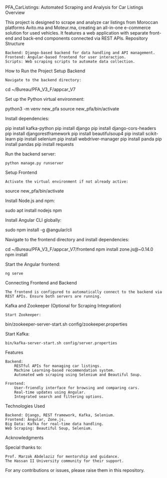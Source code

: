 PFA_CarListings: Automated Scraping and Analysis for Car Listings
Overview

This project is designed to scrape and analyze car listings from Moroccan platforms Avito.ma and Moteur.ma, creating an all-in-one e-commerce solution for used vehicles. It features a web application with separate front-end and back-end components connected via REST APIs.
Repository Structure

    Backend: Django-based backend for data handling and API management.
    Frontend: Angular-based frontend for user interaction.
    Scripts: Web scraping scripts to automate data collection.

How to Run the Project
Setup Backend

    Navigate to the backend directory:

cd ~/Bureau/PFA_V3_F/appcar_V7

Set up the Python virtual environment:

python3 -m venv new_pfa
source new_pfa/bin/activate

Install dependencies:

pip install kafka-python
pip install django
pip install django-cors-headers
pip install djangorestframework
pip install beautifulsoup4
pip install scikit-learn
pip install selenium
pip install webdriver-manager
pip install panda
pip install pandas
pip install requests

Run the backend server:

    python manage.py runserver

Setup Frontend

    Activate the virtual environment if not already active:

source new_pfa/bin/activate

Install Node.js and npm:

sudo apt install nodejs npm

Install Angular CLI globally:

sudo npm install -g @angular/cli

Navigate to the frontend directory and install dependencies:

cd ~/Bureau/PFA_V3_F/appcar_V7/frontend
npm install zone.js@~0.14.0
npm install

Start the Angular frontend:

    ng serve

Connecting Frontend and Backend

    The frontend is configured to automatically connect to the backend via REST APIs. Ensure both servers are running.

Kafka and Zookeeper (Optional for Scraping Integration)

    Start Zookeeper:

bin/zookeeper-server-start.sh config/zookeeper.properties

Start Kafka:

    bin/kafka-server-start.sh config/server.properties

Features

    Backend:
        RESTful APIs for managing car listings.
        Machine Learning-based recommendation system.
        Automated web scraping using Selenium and Beautiful Soup.

    Frontend:
        User-friendly interface for browsing and comparing cars.
        Real-time updates using Angular.
        Integrated search and filtering options.

Technologies Used

    Backend: Django, REST framework, Kafka, Selenium.
    Frontend: Angular, Zone.js.
    Big Data: Kafka for real-time data handling.
    Web Scraping: Beautiful Soup, Selenium.

Acknowledgments

Special thanks to:

    Prof. Marzak Abdelaziz for mentorship and guidance.
    The Hassan II University community for their support.

For any contributions or issues, please raise them in this repository.

